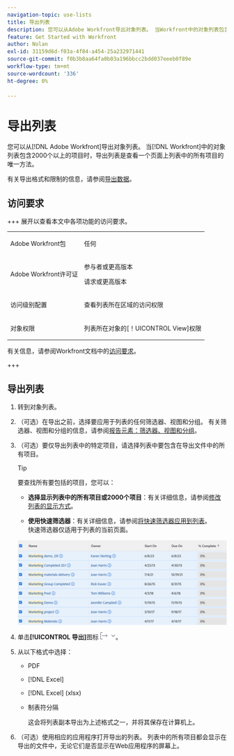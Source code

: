 ```yaml
---
navigation-topic: use-lists
title: 导出列表
description: 您可以从Adobe Workfront导出对象列表。 当Workfront中的对象列表包含2000多个项目时，导出列表是查看同一页面上列表中的所有项目的唯一方法。
feature: Get Started with Workfront
author: Nolan
exl-id: 31159d6d-f03a-4f84-a454-25a232971441
source-git-commit: f0b3b8aa64fa0b03a196bbcc2bdd037eeeb0f89e
workflow-type: tm+mt
source-wordcount: '336'
ht-degree: 0%

---
```


# 导出列表

<!--Audited: 11/2024-->

您可以从[!DNL Adobe Workfront]导出对象列表。 当[!DNL Workfront]中的对象列表包含2000个以上的项目时，导出列表是查看一个页面上列表中的所有项目的唯一方法。

有关导出格式和限制的信息，请参阅[导出数据](../../../reports-and-dashboards/reports/creating-and-managing-reports/export-data.md)。

## 访问要求

+++ 展开以查看本文中各项功能的访问要求。 

<table style="table-layout:auto"> 
 <col> 
 <col> 
 <tbody> 
  <tr> 
   <td role="rowheader">Adobe Workfront包</td> 
   <td> <p>任何</p> </td> 
  </tr> 
  <tr> 
   <td role="rowheader">Adobe Workfront许可证</td> 
   <td> 
   <p>参与者或更高版本 </p>
   <p>请求或更高版本</p>
   </td> 
  </tr> 
  <tr> 
   <td role="rowheader">访问级别配置</td> 
   <td> <p>查看列表所在区域的访问权限</p></td> 
  </tr> 
  <tr> 
   <td role="rowheader">对象权限</td> 
   <td> <p>列表所在对象的[！UICONTROL View]权限</p>  </td> 
  </tr> 
 </tbody> 
</table>

有关信息，请参阅Workfront文档中的[访问要求](/help/quicksilver/administration-and-setup/add-users/access-levels-and-object-permissions/access-level-requirements-in-documentation.md)。

+++

## 导出列表

1. 转到对象列表。
1. （可选）在导出之前，选择要应用于列表的任何筛选器、视图和分组。
有关筛选器、视图和分组的信息，请参阅[报告元素：筛选器、视图和分组](../../../reports-and-dashboards/reports/reporting-elements/reporting-elements-filters-views-groupings.md)。

1. （可选）要仅导出列表中的特定项目，请选择列表中要包含在导出文件中的所有项目。

   >[!TIP]
   >
   >要查找所有要包括的项目，您可以：
   >
   >   
   >   
   >   * **选择显示列表中的所有项目或2000个项目**：有关详细信息，请参阅[修改列表的显示方式](../../../workfront-basics/navigate-workfront/use-lists/modify-list-display.md)。
   >   
   >   * **使用快速筛选器**：有关详细信息，请参阅[将快速筛选器应用到列表](../../../workfront-basics/navigate-workfront/use-lists/apply-quick-filter-list.md)。\
   >     快速筛选器仅适用于列表的当前页面。


   ![select_all_projects_with_highlight__1_.png](assets/select-all-projects-with-highlight--1--350x173.png)

1. 单击&#x200B;**[!UICONTROL 导出]**&#x200B;图标![导出](assets/export.png)。

1. 从以下格式中选择：

   * PDF
   * [!DNL Excel]
   * [!DNL Excel] (xlsx)
   * 制表符分隔

     这会将列表副本导出为上述格式之一，并将其保存在计算机上。

1. （可选）使用相应的应用程序打开导出的列表。
列表中的所有项目都会显示在导出的文件中，无论它们是否显示在Web应用程序的屏幕上。
